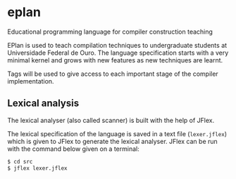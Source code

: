 # eplan
Educational programming language for compiler construction teaching

EPlan is used to teach compilation techniques to undergraduate
students at Universidade Federal de Ouro. The language specification
starts with a very minimal kernel and grows with new features as new
techniques are learnt.

Tags will be used to give access to each important stage of the
compiler implementation.

## Lexical analysis

The lexical analyser (also called scanner) is built with the help of
JFlex.

The lexical specification of the language is saved in a text file
(`lexer.jflex`) which is given to JFlex to generate the lexical
analyser. JFlex can be run with the command below given on a terminal:

``` sh
$ cd src
$ jflex lexer.jflex
```
